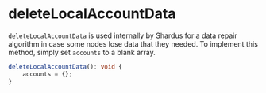 # deleteLocalAccountData

`deleteLocalAccountData` is used internally by Shardus for a data repair algorithm in case some nodes lose data that they needed. To implement this method, simply set `accounts` to a blank array.

```ts
deleteLocalAccountData(): void {
    accounts = {};
}
```
